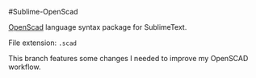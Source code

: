#Sublime-OpenScad

[OpenScad](http://www.openscad.org) language syntax package for SublimeText.

File extension: ```.scad```

This branch features some changes I needed to improve my OpenSCAD workflow.

